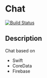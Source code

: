 # Chat 

[![Build Status](https://travis-ci.org/FateNiki/Chat.svg?branch=homework_ci)](https://travis-ci.org/FateNiki/Chat)

## Description

Chat based on 
- Swift
- CoreData
- Firebase
